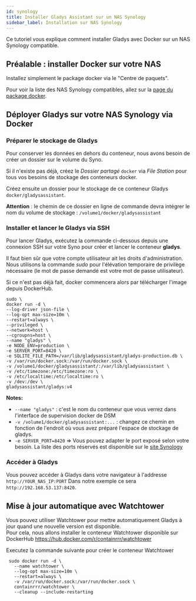 ```yaml
---
id: synology
title: Installer Gladys Assistant sur un NAS Synology
sidebar_label: Installation sur NAS Synology
---
```


Ce tutoriel vous explique comment installer Gladys avec Docker sur un NAS Synology compatible.

## Préalable : installer Docker sur votre NAS

Installez simplement le package docker via le "Centre de paquets".

Pour voir la liste des NAS Synology compatibles, allez sur la [page du package docker](https://www.synology.com/fr-fr/dsm/packages/Docker).

## Déployer Gladys sur votre NAS Synology via Docker

### Préparer le stockage de Gladys

Pour conserver les données en dehors du conteneur, nous avons besoin de créer un dossier sur le volume du Syno.

Si il n'existe pas déjà, créez le _Dossier partagé_ `docker` via _File Station_ pour tous vos besoins de stockage des conteneurs docker.

Créez ensuite un dossier pour le stockage de ce conteneur Gladys `docker/gladysassistant`.

**Attention** : le chemin de ce dossier en ligne de commande devra intégrer le nom du volume de stockage : `/volume1/docker/gladysassistant`

### Installer et lancer le Gladys via SSH

Pour lancer Gladys, exécutez la commande ci-dessous depuis une connexion SSH sur votre Syno pour créer et lancer le conteneur **gladys**.

Il faut bien sûr que votre compte utilisateur ait les droits d'administration. Nous utilisons la commande _sudo_ pour l'élévation temporaire de privilège nécessaire (le mot de passe demandé est votre mot de passe utilisateur).

Si ce n'est pas déjà fait, docker commencera alors par télécharger l'image depuis DockerHub.

```
sudo \
docker run -d \
--log-driver json-file \
--log-opt max-size=10m \
--restart=always \
--privileged \
--network=host \
--cgroupns=host \
--name "gladys" \
-e NODE_ENV=production \
-e SERVER_PORT=8420 \
-e SQLITE_FILE_PATH=/var/lib/gladysassistant/gladys-production.db \
-v /var/run/docker.sock:/var/run/docker.sock \
-v /volume1/docker/gladysassistant/:/var/lib/gladysassistant \
-v /etc/timezone:/etc/timezone:ro \
-v /etc/localtime:/etc/localtime:ro \
-v /dev:/dev \
gladysassistant/gladys:v4
```

**Notes:**

- `--name "gladys"` : c'est le nom du conteneur que vous verrez dans l'interface de supervision docker de DSM
- `-v /volume1/docker/gladysassistant:...` : changez ce chemin en fonction de l'endroit où vous avez préparé l'espace de stockage de gladys.
- `-e SERVER_PORT=8420` => Vous pouvez adapter le port exposé selon votre besoin. La liste des ports réservés est disponible sur le [site Synology](https://kb.synology.com/fr-fr/DSM/tutorial/What_network_ports_are_used_by_Synology_services)

### Accéder à Gladys

Vous pouvez accéder à Gladys dans votre navigateur à l'addresse `http://YOUR_NAS_IP:PORT`
Dans notre exemple ce sera `http://192.168.53.137:8420`.

## Mise à jour automatique avec Watchtower

Vous pouvez utiliser Watchtower pour mettre automatiquement Gladys à jour quand une nouvelle version est disponible.  
Pour cela, nous allons installer le conteneur Watchtower disponible sur DockerHub https://hub.docker.com/r/containrrr/watchtower

Executez la commande suivante pour créer le conteneur Watchtower

```
 sudo docker run -d \
   --name watchtower \
   --log-opt max-size=10m \
   --restart=always \
   -v /var/run/docker.sock:/var/run/docker.sock \
   containrrr/watchtower \
   --cleanup --include-restarting
```

